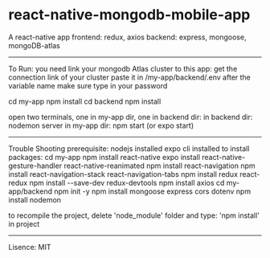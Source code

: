 # react-native-mongodb-mobile-app

A react-native app
  frontend: redux, axios
  backend: express, mongoose, mongoDB-atlas

---

To Run:
  you need link your mongodb Atlas cluster to this app:
    get the connection link of your cluster
    paste it in /my-app/backend/.env after the variable name
    make sure type in your password

  cd my-app
  npm install
  cd backend
  npm install

  open two terminals, one in my-app dir, one in backend dir:
    in backend dir:
      nodemon server
    in my-app dir:
      npm start (or expo start)

---

Trouble Shooting
  prerequisite:
    nodejs installed
    expo cli installed
  to install packages:
    cd my-app
      npm install react-native
      expo install react-native-gesture-handler react-native-reanimated
      npm install react-navigation
      npm install react-navigation-stack react-navigation-tabs
      npm install redux react-redux
      npm install --save-dev redux-devtools
      npm install axios
    cd my-app/backend
      npm init -y
      npm install mongoose express cors dotenv
      npm install nodemon

  to recompile the project, delete 'node_module' folder and type: 'npm install' in project

---

Lisence: MIT
